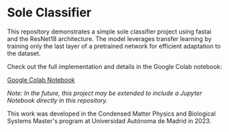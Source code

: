 # Sole Classifier

This repository demonstrates a simple sole classifier project using fastai and the ResNet18 architecture. The model leverages transfer learning by training only the last layer of a pretrained network for efficient adaptation to the dataset.

Check out the full implementation and details in the Google Colab notebook:

[Google Colab Notebook](https://colab.research.google.com/drive/1RsfcfE7WvzpInEq4vZi8s0gb8w8xxGpk?usp=sharing)

*Note: In the future, this project may be extended to include a Jupyter Notebook directly in this repository.*

This work was developed in the Condensed Matter Physics and Biological Systems Master's program at Universidad Autónoma de Madrid in 2023.

